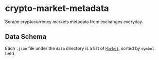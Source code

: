 # crypto-market-metadata

Scrape cryptocurrency markets metadata from exchanges everyday.

## Data Schema

Each `.json` file under the `data` directory is a list of [`Market`](https://github.com/soulmachine/crypto-crawler-rs/blob/main/crypto-markets/src/market.rs#L28), sorted by `symbol` field.

